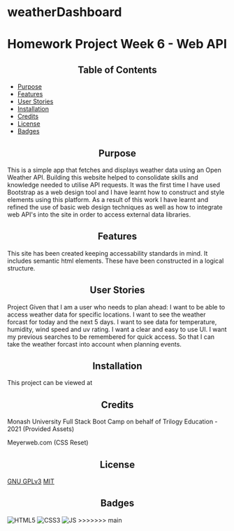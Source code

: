 # weatherDashboard


# Homework Project Week 6 - Web API

<h2 style="text-align:center"> Table of Contents </h2>

- [Purpose](#Purpose)
- [Features](#Features)
- [User Stories](#Stories)
- [Installation](#Installation)
- [Credits](#Credits)
- [License](#License)
- [Badges](#Badges)



## <h2 style="text-align:center" id="purpose">Purpose</h2>

This is a simple app that fetches and displays weather data using an Open Weather API.
Building this website helped to consolidate skills and knowledge needed to utilise API requests.
It was the first time I have used Bootstrap as a web design tool and I have learnt how to construct and style elements using this platform.
As a result of this work I have learnt and refined the use of basic web design techniques as well as how to integrate web API's into the site in order to access external data libraries.

## <h2 style="text-align:center" id="features">Features</h2>
This site has been created keeping accessability standards in mind.
It includes semantic html elements. These have been constructed in a logical structure. 

## <h2 style="text-align:center" id="Stories">User Stories</h2>
Project
Given that I am a user who needs to plan ahead:
I want to be able to access weather data for specific locations.
I want to see the weather forcast for today and the next 5 days.
I want to see data for temperature, humidity, wind speed and uv rating.
I want a clear and easy to use UI.
I want my previous searches to be remembered for quick access.
So that I can take the weather forcast into account when planning events.

## <h2 style="text-align:center" id="installation">Installation</h2> 
This project can be viewed at []()


## <h2 style="text-align:center" id="credits"> Credits</h2>
Monash University Full Stack Boot Camp on behalf of Trilogy Education - 2021 (Provided Assets)

Meyerweb.com (CSS Reset)

## <h2 style="text-align:center">License</h2>
[GNU GPLv3](https://choosealicense.com/licenses/gpl-3.0/)
[MIT](https://opensource.org/licenses/MIT)

## <h2 style="text-align:center">Badges</h2>

<img alt="HTML5" src="https://img.shields.io/badge/html5-%23E34F26.svg?style=for-the-badge&logo=html5&logoColor=white"/>
<img alt="CSS3" src="https://img.shields.io/badge/css3-%231572B6.svg?style=for-the-badge&logo=css3&logoColor=white"/>
<img alt="JS" src="https://img.shields.io/badge/JavaScript-F7DF1E?style=for-the-badge&logo=javascript&logoColor=black"/>
>>>>>>> main


